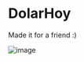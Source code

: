 # DolarHoy
Made it for a friend :)


![image](https://github.com/NickBuzz/DolarHoy/assets/123810242/f3e0258a-2f70-4450-9368-c5201bea0ca4)

